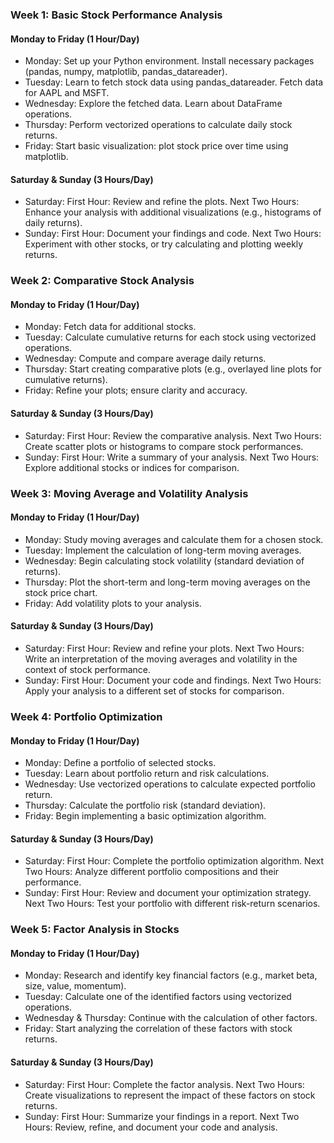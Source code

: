 ### Week 1: Basic Stock Performance Analysis
#### Monday to Friday (1 Hour/Day)
- Monday: Set up your Python environment. Install necessary packages (pandas, numpy, matplotlib, pandas_datareader).
- Tuesday: Learn to fetch stock data using pandas_datareader. Fetch data for AAPL and MSFT.
- Wednesday: Explore the fetched data. Learn about DataFrame operations.
- Thursday: Perform vectorized operations to calculate daily stock returns.
- Friday: Start basic visualization: plot stock price over time using matplotlib.
#### Saturday & Sunday (3 Hours/Day)
- Saturday:
First Hour: Review and refine the plots.
Next Two Hours: Enhance your analysis with additional visualizations (e.g., histograms of daily returns).
- Sunday:
First Hour: Document your findings and code.
Next Two Hours: Experiment with other stocks, or try calculating and plotting weekly returns.


### Week 2: Comparative Stock Analysis
#### Monday to Friday (1 Hour/Day)
- Monday: Fetch data for additional stocks.
- Tuesday: Calculate cumulative returns for each stock using vectorized operations.
- Wednesday: Compute and compare average daily returns.
- Thursday: Start creating comparative plots (e.g., overlayed line plots for cumulative returns).
- Friday: Refine your plots; ensure clarity and accuracy.
#### Saturday & Sunday (3 Hours/Day)
- Saturday:
First Hour: Review the comparative analysis.
Next Two Hours: Create scatter plots or histograms to compare stock performances.
- Sunday:
First Hour: Write a summary of your analysis.
Next Two Hours: Explore additional stocks or indices for comparison.

### Week 3: Moving Average and Volatility Analysis
#### Monday to Friday (1 Hour/Day)
- Monday: Study moving averages and calculate them for a chosen stock.
- Tuesday: Implement the calculation of long-term moving averages.
- Wednesday: Begin calculating stock volatility (standard deviation of returns).
- Thursday: Plot the short-term and long-term moving averages on the stock price chart.
- Friday: Add volatility plots to your analysis.
#### Saturday & Sunday (3 Hours/Day)
- Saturday:
First Hour: Review and refine your plots.
Next Two Hours: Write an interpretation of the moving averages and volatility in the context of stock performance.
- Sunday:
First Hour: Document your code and findings.
Next Two Hours: Apply your analysis to a different set of stocks for comparison.

### Week 4: Portfolio Optimization
#### Monday to Friday (1 Hour/Day)
- Monday: Define a portfolio of selected stocks.
- Tuesday: Learn about portfolio return and risk calculations.
- Wednesday: Use vectorized operations to calculate expected portfolio return.
- Thursday: Calculate the portfolio risk (standard deviation).
- Friday: Begin implementing a basic optimization algorithm.
#### Saturday & Sunday (3 Hours/Day)
- Saturday:
First Hour: Complete the portfolio optimization algorithm.
Next Two Hours: Analyze different portfolio compositions and their performance.
- Sunday:
First Hour: Review and document your optimization strategy.
Next Two Hours: Test your portfolio with different risk-return scenarios.

### Week 5: Factor Analysis in Stocks
#### Monday to Friday (1 Hour/Day)
- Monday: Research and identify key financial factors (e.g., market beta, size, value, momentum).
- Tuesday: Calculate one of the identified factors using vectorized operations.
- Wednesday & Thursday: Continue with the calculation of other factors.
- Friday: Start analyzing the correlation of these factors with stock returns.
#### Saturday & Sunday (3 Hours/Day)
- Saturday:
First Hour: Complete the factor analysis.
Next Two Hours: Create visualizations to represent the impact of these factors on stock returns.
- Sunday:
First Hour: Summarize your findings in a report.
Next Two Hours: Review, refine, and document your code and analysis.
